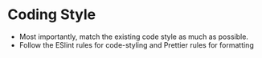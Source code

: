 # Coding Style

- Most importantly, match the existing code style as much as possible.
- Follow the ESlint rules for code-styling and Prettier rules for formatting
